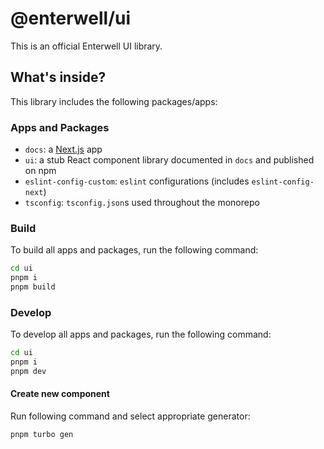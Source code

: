 # @enterwell/ui

This is an official Enterwell UI library.

## What's inside?

This library includes the following packages/apps:

### Apps and Packages

- `docs`: a [Next.js](https://nextjs.org/) app
- `ui`: a stub React component library documented in `docs` and published on npm
- `eslint-config-custom`: `eslint` configurations (includes `eslint-config-next`)
- `tsconfig`: `tsconfig.json`s used throughout the monorepo

### Build

To build all apps and packages, run the following command:

```bash
cd ui
pnpm i
pnpm build
```

### Develop

To develop all apps and packages, run the following command:

```bash
cd ui
pnpm i
pnpm dev
```

#### Create new component

Run following command and select appropriate generator:

```bash
pnpm turbo gen
```
